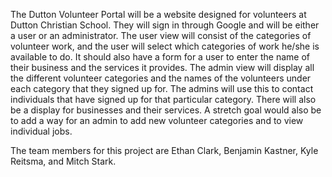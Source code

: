 The Dutton Volunteer Portal will be a website designed for volunteers at Dutton Christian
School. They will sign in through Google and will be either a user or an administrator. The
user view will consist of the categories of volunteer work, and the user will select which
categories of work he/she is available to do. It should also have a form for a user to enter the name of their business and
the services it provides. The admin view will display all the different volunteer categories and the names of the 
volunteers under each category that they signed up for. The admins will use this to contact individuals that have signed
up for that particular category. There will also be a display for businesses and their services. A stretch goal would also be
to add a way for an admin to add new volunteer categories and to view individual jobs.

The team members for this project are Ethan Clark, Benjamin Kastner, Kyle Reitsma, and Mitch Stark.
